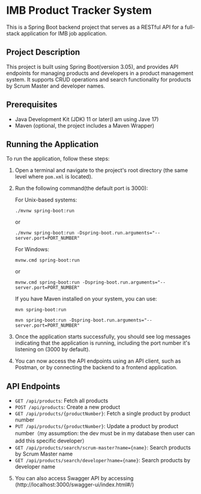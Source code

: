 # IMB Product Tracker System

This is a Spring Boot backend project that serves as a RESTful API for a full-stack application for IMB job application.

## Project Description

This project is built using Spring Boot(version 3.05), and provides API endpoints for managing products and developers in a product management system. It supports CRUD operations and search functionality for products by Scrum Master and developer names.

## Prerequisites

- Java Development Kit (JDK) 11 or later(I am using Jave 17)
- Maven (optional, the project includes a Maven Wrapper)

## Running the Application

To run the application, follow these steps:

1. Open a terminal and navigate to the project's root directory (the same level where `pom.xml` is located).

2. Run the following command(the default port is 3000):

   For Unix-based systems:
   ```
   ./mvnw spring-boot:run
   ```
   or
   ```
   ./mvnw spring-boot:run -Dspring-boot.run.arguments="--server.port=PORT_NUMBER"
   ```

   For Windows:
   ```
   mvnw.cmd spring-boot:run
   ```
   or
   ```
   mvnw.cmd spring-boot:run -Dspring-boot.run.arguments="--server.port=PORT_NUMBER"
   ```

   If you have Maven installed on your system, you can use:
    ```
    mvn spring-boot:run
    ```
    ```
    mvn spring-boot:run -Dspring-boot.run.arguments="--server.port=PORT_NUMBER"
    ```

3. Once the application starts successfully, you should see log messages indicating that the application is running, including the port number it's listening on (3000 by default).

4. You can now access the API endpoints using an API client, such as Postman, or by connecting the backend to a frontend application.

## API Endpoints
- `GET /api/products`: Fetch all products
- `POST /api/products`: Create a new product
- `GET /api/products/{productNumber}`: Fetch a single product by product number
- `PUT /api/products/{productNumber}`: Update a product by product number（my assumption: the dev must be in my database then user can add this specific developer）
- `GET /api/products/search/scrum-master?name={name}`: Search products by Scrum Master name
- `GET /api/products/search/developer?name={name}`: Search products by developer name

5. You can also access Swagger API by accessing (http://localhost:3000/swagger-ui/index.html#/)
